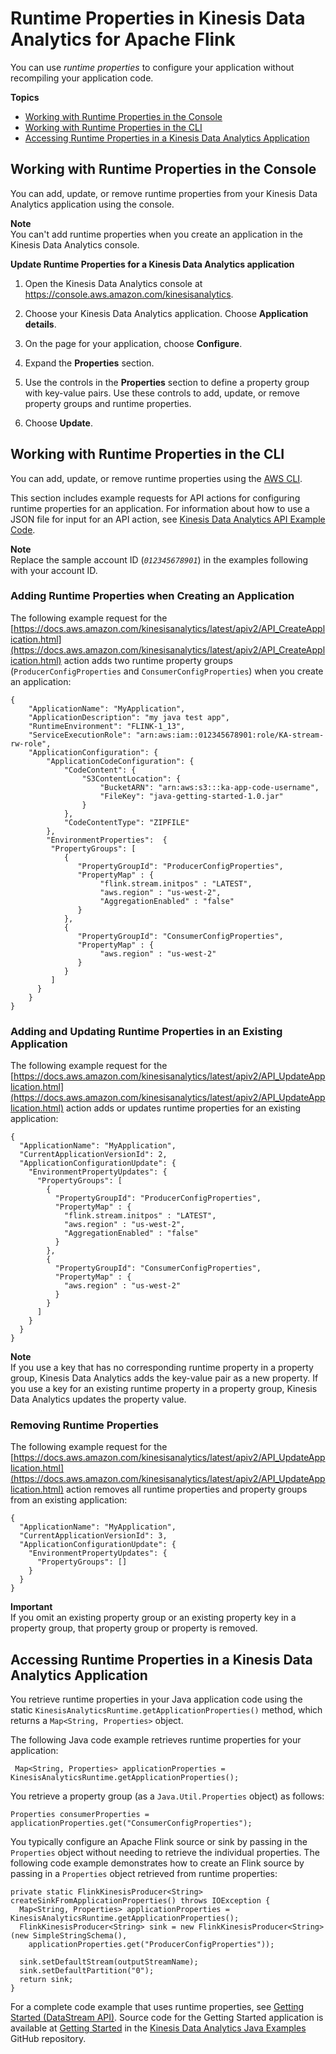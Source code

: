 # Runtime Properties in Kinesis Data Analytics for Apache Flink<a name="how-properties"></a>

You can use *runtime properties* to configure your application without recompiling your application code\. 

**Topics**
+ [Working with Runtime Properties in the Console](#how-properties-console)
+ [Working with Runtime Properties in the CLI](#how-properties-cli)
+ [Accessing Runtime Properties in a Kinesis Data Analytics Application](#how-properties-access)

## Working with Runtime Properties in the Console<a name="how-properties-console"></a>

You can add, update, or remove runtime properties from your Kinesis Data Analytics application using the console\.

**Note**  
You can't add runtime properties when you create an application in the Kinesis Data Analytics console\.

**Update Runtime Properties for a Kinesis Data Analytics application**

1. Open the Kinesis Data Analytics console at [ https://console\.aws\.amazon\.com/kinesisanalytics](https://console.aws.amazon.com/kinesisanalytics)\.

1. Choose your Kinesis Data Analytics application\. Choose **Application details**\.

1. On the page for your application, choose **Configure**\.

1. Expand the **Properties** section\.

1. Use the controls in the **Properties** section to define a property group with key\-value pairs\. Use these controls to add, update, or remove property groups and runtime properties\.

1. Choose **Update**\.

## Working with Runtime Properties in the CLI<a name="how-properties-cli"></a>

You can add, update, or remove runtime properties using the [AWS CLI](https://docs.aws.amazon.com/cli)\. 

This section includes example requests for API actions for configuring runtime properties for an application\. For information about how to use a JSON file for input for an API action, see [Kinesis Data Analytics API Example Code](api-examples.md)\.

**Note**  
Replace the sample account ID \(*`012345678901`*\) in the examples following with your account ID\.

### Adding Runtime Properties when Creating an Application<a name="how-properties-create"></a>

The following example request for the [https://docs.aws.amazon.com/kinesisanalytics/latest/apiv2/API_CreateApplication.html](https://docs.aws.amazon.com/kinesisanalytics/latest/apiv2/API_CreateApplication.html) action adds two runtime property groups \(`ProducerConfigProperties` and `ConsumerConfigProperties`\) when you create an application:

```
{
    "ApplicationName": "MyApplication",
    "ApplicationDescription": "my java test app",
    "RuntimeEnvironment": "FLINK-1_13",
    "ServiceExecutionRole": "arn:aws:iam::012345678901:role/KA-stream-rw-role",
    "ApplicationConfiguration": {
        "ApplicationCodeConfiguration": {
            "CodeContent": {
                "S3ContentLocation": {
                    "BucketARN": "arn:aws:s3:::ka-app-code-username",
                    "FileKey": "java-getting-started-1.0.jar"
                }
            },
            "CodeContentType": "ZIPFILE"
        },
        "EnvironmentProperties":  { 
         "PropertyGroups": [ 
            { 
               "PropertyGroupId": "ProducerConfigProperties",
               "PropertyMap" : {
                    "flink.stream.initpos" : "LATEST",
                    "aws.region" : "us-west-2",
                    "AggregationEnabled" : "false"
               }
            },
            { 
               "PropertyGroupId": "ConsumerConfigProperties",
               "PropertyMap" : {
                    "aws.region" : "us-west-2"
               }
            }
         ]
      }
    }
}
```

### Adding and Updating Runtime Properties in an Existing Application<a name="how-properties-update"></a>

The following example request for the [https://docs.aws.amazon.com/kinesisanalytics/latest/apiv2/API_UpdateApplication.html](https://docs.aws.amazon.com/kinesisanalytics/latest/apiv2/API_UpdateApplication.html) action adds or updates runtime properties for an existing application:

```
{
  "ApplicationName": "MyApplication",
  "CurrentApplicationVersionId": 2,
  "ApplicationConfigurationUpdate": {
    "EnvironmentPropertyUpdates": {
      "PropertyGroups": [ 
        { 
          "PropertyGroupId": "ProducerConfigProperties",
          "PropertyMap" : {
            "flink.stream.initpos" : "LATEST",
            "aws.region" : "us-west-2",
            "AggregationEnabled" : "false"
          }
        },
        { 
          "PropertyGroupId": "ConsumerConfigProperties",
          "PropertyMap" : {
            "aws.region" : "us-west-2"
          }
        }
      ]
    }
  }
}
```

**Note**  
If you use a key that has no corresponding runtime property in a property group, Kinesis Data Analytics adds the key\-value pair as a new property\. If you use a key for an existing runtime property in a property group, Kinesis Data Analytics updates the property value\. 

### Removing Runtime Properties<a name="how-properties-remove"></a>

The following example request for the [https://docs.aws.amazon.com/kinesisanalytics/latest/apiv2/API_UpdateApplication.html](https://docs.aws.amazon.com/kinesisanalytics/latest/apiv2/API_UpdateApplication.html) action removes all runtime properties and property groups from an existing application:

```
{
  "ApplicationName": "MyApplication",
  "CurrentApplicationVersionId": 3,
  "ApplicationConfigurationUpdate": {
    "EnvironmentPropertyUpdates": {
      "PropertyGroups": []
    }
  }
}
```

**Important**  
If you omit an existing property group or an existing property key in a property group, that property group or property is removed\.

## Accessing Runtime Properties in a Kinesis Data Analytics Application<a name="how-properties-access"></a>

You retrieve runtime properties in your Java application code using the static `KinesisAnalyticsRuntime.getApplicationProperties()` method, which returns a `Map<String, Properties>` object\.

The following Java code example retrieves runtime properties for your application:

```
 Map<String, Properties> applicationProperties = KinesisAnalyticsRuntime.getApplicationProperties();
```

You retrieve a property group \(as a `Java.Util.Properties` object\) as follows:

```
Properties consumerProperties = applicationProperties.get("ConsumerConfigProperties");
```

You typically configure an Apache Flink source or sink by passing in the `Properties` object without needing to retrieve the individual properties\. The following code example demonstrates how to create an Flink source by passing in a `Properties` object retrieved from runtime properties:

```
private static FlinkKinesisProducer<String> createSinkFromApplicationProperties() throws IOException {
  Map<String, Properties> applicationProperties = KinesisAnalyticsRuntime.getApplicationProperties();
  FlinkKinesisProducer<String> sink = new FlinkKinesisProducer<String>(new SimpleStringSchema(),
    applicationProperties.get("ProducerConfigProperties"));

  sink.setDefaultStream(outputStreamName);
  sink.setDefaultPartition("0");
  return sink;
}
```

For a complete code example that uses runtime properties, see [Getting Started \(DataStream API\)](getting-started.md)\. Source code for the Getting Started application is available at [Getting Started](https://github.com/aws-samples/amazon-kinesis-data-analytics-java-examples/tree/master/GettingStarted) in the [Kinesis Data Analytics Java Examples](https://github.com/aws-samples/amazon-kinesis-data-analytics-java-examples) GitHub repository\.